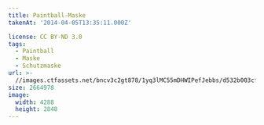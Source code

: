 ```yaml
---
title: Paintball-Maske
takenAt: '2014-04-05T13:35:11.000Z'

license: CC BY-ND 3.0
tags:
  - Paintball
  - Maske
  - Schutzmaske
url: >-
  //images.ctfassets.net/bncv3c2gt878/1yq3lMC55mDHWIPefJebbs/d532b003cfd83d45605457382361ca34/paintball-maske_13671122334_o
size: 2664978
image:
  width: 4288
  height: 2848
---
```

